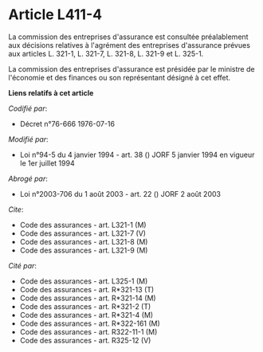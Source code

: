 # Article L411-4

La commission des entreprises d'assurance est consultée préalablement aux décisions relatives à l'agrément des entreprises
d'assurance prévues aux articles L. 321-1, L. 321-7, L. 321-8, L. 321-9 et L. 325-1.

La commission des entreprises d'assurance est présidée par le ministre de l'économie et des finances ou son représentant
désigné à cet effet.

**Liens relatifs à cet article**

_Codifié par_:

  - Décret n°76-666 1976-07-16

_Modifié par_:

  - Loi n°94-5 du 4 janvier 1994 - art. 38 () JORF 5 janvier 1994 en vigueur le 1er juillet 1994

_Abrogé par_:

  - Loi n°2003-706 du 1 août 2003 - art. 22 () JORF 2 août 2003

_Cite_:

  - Code des assurances - art. L321-1 (M)
  - Code des assurances - art. L321-7 (V)
  - Code des assurances - art. L321-8 (M)
  - Code des assurances - art. L321-9 (M)

_Cité par_:

  - Code des assurances - art. L325-1 (M)
  - Code des assurances - art. R*321-13 (T)
  - Code des assurances - art. R*321-14 (M)
  - Code des assurances - art. R*321-2 (T)
  - Code des assurances - art. R*321-4 (M)
  - Code des assurances - art. R*322-161 (M)
  - Code des assurances - art. R322-11-1 (M)
  - Code des assurances - art. R325-12 (V)
